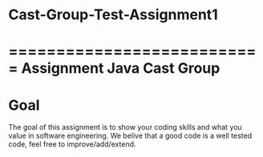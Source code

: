 # Cast-Group-Test-Assignment1
===========================
Assignment Java Cast Group
===========================
# Goal
The goal of this assignment is to show your coding skills and what you value in software engineering. We belive that a good code is a well tested code, feel free to improve/add/extend.

